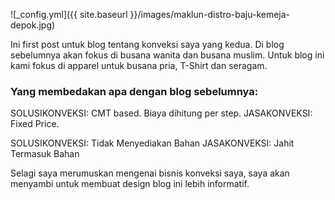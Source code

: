![_config.yml]({{ site.baseurl }}/images/maklun-distro-baju-kemeja-depok.jpg) 

Ini first post untuk blog tentang konveksi saya yang kedua. Di blog sebelumnya akan fokus di busana wanita dan busana muslim. Untuk blog ini kami fokus di apparel untuk busana pria, T-Shirt dan seragam.


### Yang membedakan apa dengan blog sebelumnya:
SOLUSIKONVEKSI: CMT based. Biaya dihitung per step.
JASAKONVEKSI: Fixed Price.

SOLUSIKONVEKSI: Tidak Menyediakan Bahan
JASAKONVEKSI: Jahit Termasuk Bahan



Selagi saya merumuskan mengenai bisnis konveksi saya, saya akan menyambi untuk membuat design blog ini lebih informatif.
